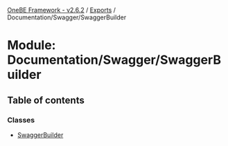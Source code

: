 [OneBE Framework - v2.6.2](../README.md) / [Exports](../modules.md) / Documentation/Swagger/SwaggerBuilder

# Module: Documentation/Swagger/SwaggerBuilder

## Table of contents

### Classes

- [SwaggerBuilder](../classes/Documentation_Swagger_SwaggerBuilder.SwaggerBuilder.md)

